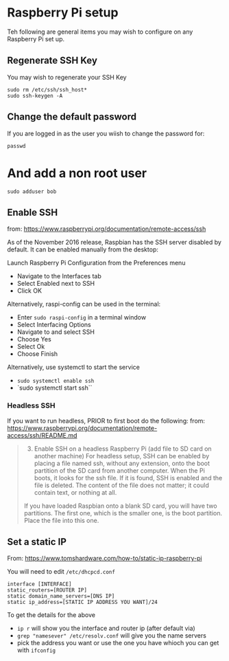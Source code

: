 # Raspberry Pi setup
Teh following are general items you may wish to configure on any Raspberry Pi set up.

## Regenerate SSH Key
You may wish to regenerate your SSH Key
```
sudo rm /etc/ssh/ssh_host*
sudo ssh-keygen -A
```
## Change the default password
If you are logged in as the user you wiish to change the password for:
```
passwd
```
# And add a non root user

`sudo adduser bob`

## Enable SSH
from: https://www.raspberrypi.org/documentation/remote-access/ssh

As of the November 2016 release, Raspbian has the SSH server disabled by default. It can be enabled manually from the desktop:

Launch Raspberry Pi Configuration from the Preferences menu
* Navigate to the Interfaces tab
* Select Enabled next to SSH
* Click OK

Alternatively, raspi-config can be used in the terminal:
* Enter `sudo raspi-config` in a terminal window
* Select Interfacing Options
* Navigate to and select SSH
* Choose Yes
* Select Ok
* Choose Finish

Alternatively, use systemctl to start the service
* `sudo systemctl enable ssh`
* `sudo systemctl start ssh``

### Headless SSH
If you want to run headless, PRIOR to first boot do the following:
from: https://www.raspberrypi.org/documentation/remote-access/ssh/README.md
>3. Enable SSH on a headless Raspberry Pi (add file to SD card on another machine)
>For headless setup, SSH can be enabled by placing a file named ssh, without any extension, onto the boot partition of the SD 
>card from another computer. When the Pi boots, it looks for the ssh file. If it is found, SSH is enabled and the file is deleted. 
>The content of the file does not matter; it could contain text, or nothing at all.
>
>If you have loaded Raspbian onto a blank SD card, you will have two partitions. The first one, which is the smaller one, is the boot 
>partition. Place the file into this one.

## Set a static IP
From: https://www.tomshardware.com/how-to/static-ip-raspberry-pi

You will need to edit `/etc/dhcpcd.conf`

```
interface [INTERFACE]
static_routers=[ROUTER IP]
static domain_name_servers=[DNS IP]
static ip_address=[STATIC IP ADDRESS YOU WANT]/24
```

To get the details for the above
* `ip r` will show you the interface and router ip (after default via)
* `grep "namesever" /etc/resolv.conf` will give you the name servers
* pick the address you want or use the one you have whioch you can get with `ifconfig`
